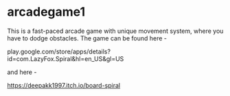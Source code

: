 # arcadegame1

This is a fast-paced arcade game with unique movement system, where you have to dodge obstacles. The game can be found here - 

play.google.com/store/apps/details?id=com.LazyFox.Spiral&hl=en_US&gl=US

and here -

https://deepakk1997.itch.io/board-spiral
